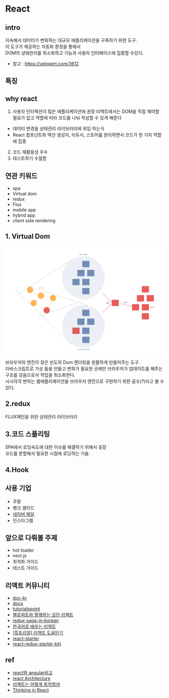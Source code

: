 # React

## intro
지속해서 데이터가 변화하는 대규모 애플리케이션을 구축하기 위한 도구.  
이 도구가 제공하는 자동화 환경을 통해서  
DOM의 상태관리를 최소화하고 기능과 사용자 인터페이스에 집중할 수있다.

- 참고 : https://velopert.com/3612


## 특징


## why react
1. 사용자 인터랙션이 많은 애플리케이션에 권장
리액트에서는 DOM을 직접 제어할 필요가 없고 역할에 따라 코드를 나눠 작성할 수 있게 해준다
- 데이터 변경을 상태관리 라이브러리에 위임 하는식
- React 컴포넌트와 액션 생성자, 리듀서, 스토어를 분리하면서 코드가 한 가지 역할에 집중
2. 코드 재활용성 우수
3. 테스트하기 수월함

## 연관 키워드
- spa
- Virtual dom
- redux
- Flux
- mobile app
- hybrid app
- client side rendering



## 1. Virtual Dom
![](../resource/img/react/virtualDom.png)
브라우저의 엔진이 잦은 빈도의 Dom 랜더링을 원활하게 만들어주는 도구.  
자바스크립트로 가상 돔을 만들고 변화가 필요한 곳에만  브라우저가 업데이트를 해주는 구조를 갖음으로서 작업을 최소화한다.  
시시각각 변하는 웹애플리케이션을 브라우저 엔진으로 구현하기 위한 꼼수(?)라고 볼 수 있다.


## 2.redux
FLUX패턴을 위한 상태관리 라이브러리  


## 3.코드 스플리팅
SPA에서 로딩속도에 대한 이슈를 해결하기 위해서 등장  
코드를 분할해서 필요한 시점에 로딩하는 기술.  


## 4.Hook


## 사용 기업
- 쿠팡
- 뱅크 샐러드
- [네이버 메일](https://d2.naver.com/helloworld/4966453)
- 인스타그램

## 앞으로 다뤄볼 주제
- hot loader
- next.js
- 최적화 가이드
- 테스트 가이드


## 리액트 커뮤니티
- [doc-kr](https://reactjs-kr.firebaseapp.com/docs/thinking-in-react.html)
- [docs](https://reactjs.org/docs/hello-world.html)
- [tutorialspoint](https://www.tutorialspoint.com/reactjs)
- [벨로퍼트와 함께하는 모던 리액트](https://react.vlpt.us/)
- [redux-saga-in-korean](https://github.com/mskims/redux-saga-in-korean/blob/master/transition-progress.md)
- [한국어로 배우는 리액트](https://github.com/reactkr/learn-react-in-korean)
- [[튜토리얼] 리액트 도움닫기](https://github.com/sujinleeme/the-road-to-learn-react-korean)
- [react-starter](https://github.com/webpack/react-starter)
- [react-redux-starter-kit)](https://github.com/davezuko/react-redux-starter-kit)

## ref
- [react와 angular비교 ](https://www.popit.kr/%EB%B2%88%EC%97%AD%EA%B8%80-react-vs-angular-%EB%91%98-%EC%A4%91-%EC%96%B4%EB%96%A4-%EA%B2%83%EC%9D%B4-%EB%8B%B9%EC%8B%A0%EC%9D%98-%ED%94%84%EB%A1%9C%EC%A0%9D%ED%8A%B8%EC%97%90-%EC%95%8C%EB%A7%9E/)
- [react Architecture](https://jbee.io/react/react-0-intro/)
- [리액트는 어떻게 동작할까](https://d2.naver.com/helloworld/9297403)
- [Thinking in React](https://reactjs.org/docs/thinking-in-react.html)